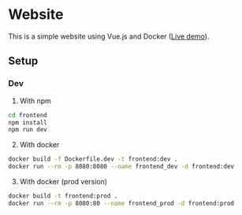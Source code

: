 # Website

This is a simple website using Vue.js and Docker ([Live demo](https://matthieuclement.com)).

## Setup

### Dev

1. With npm

```bash
cd frontend
npm install
npm run dev
```

2. With docker

```bash
docker build -f Dockerfile.dev -t frontend:dev .
docker run --rm -p 8080:8080 --name frontend_dev -d frontend:dev
```

3. With docker (prod version)

```bash
docker build -t frontend:prod .
docker run --rm -p 8080:80 --name frontend_prod -d frontend:prod
```

